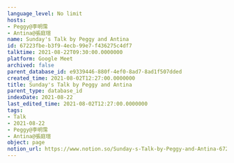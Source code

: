 ```yaml
---
language_level: No limit
hosts:
- Peggy@李明霈
- Antina@張庭瑄
name: Sunday's Talk by Peggy and Antina
id: 67223fbe-b3f9-4ecb-99e7-f436275c4df7
talktime: 2021-08-22T09:30:00.0000000
platform: Google Meet
archived: false
parent_database_id: e9339446-880f-4ef0-8ad7-8ad1f507dded
created_time: 2021-08-02T12:27:00.0000000
title: Sunday's Talk by Peggy and Antina
parent_type: database_id
indexDate: 2021-08-22
last_edited_time: 2021-08-02T12:27:00.0000000
tags:
- Talk
- 2021-08-22
- Peggy@李明霈
- Antina@張庭瑄
object: page
notion_url: https://www.notion.so/Sunday-s-Talk-by-Peggy-and-Antina-67223fbeb3f94ecb99e7f436275c4df7
---
```







